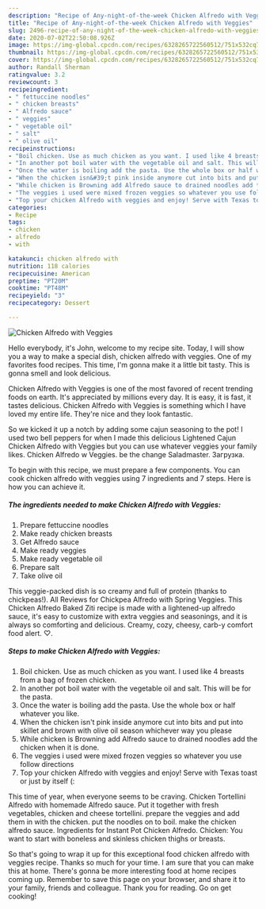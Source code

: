 ```yaml
---
description: "Recipe of Any-night-of-the-week Chicken Alfredo with Veggies"
title: "Recipe of Any-night-of-the-week Chicken Alfredo with Veggies"
slug: 2496-recipe-of-any-night-of-the-week-chicken-alfredo-with-veggies
date: 2020-07-02T22:50:08.926Z
image: https://img-global.cpcdn.com/recipes/6328265722560512/751x532cq70/chicken-alfredo-with-veggies-recipe-main-photo.jpg
thumbnail: https://img-global.cpcdn.com/recipes/6328265722560512/751x532cq70/chicken-alfredo-with-veggies-recipe-main-photo.jpg
cover: https://img-global.cpcdn.com/recipes/6328265722560512/751x532cq70/chicken-alfredo-with-veggies-recipe-main-photo.jpg
author: Randall Sherman
ratingvalue: 3.2
reviewcount: 3
recipeingredient:
- " fettuccine noodles"
- " chicken breasts"
- " Alfredo sauce"
- " veggies"
- " vegetable oil"
- " salt"
- " olive oil"
recipeinstructions:
- "Boil chicken. Use as much chicken as you want. I used like 4 breasts from a bag of frozen chicken."
- "In another pot boil water with the vegetable oil and salt. This will be for the pasta."
- "Once the water is boiling add the pasta. Use the whole box or half whatever you like."
- "When the chicken isn&#39;t pink inside anymore cut into bits and put into skillet and brown with olive oil season whichever way you please"
- "While chicken is Browning add Alfredo sauce to drained noodles add the chicken when it is done."
- "The veggies i used were mixed frozen veggies so whatever you use follow directions"
- "Top your chicken Alfredo with veggies and enjoy! Serve with Texas toast or just by itself (:"
categories:
- Recipe
tags:
- chicken
- alfredo
- with

katakunci: chicken alfredo with 
nutrition: 118 calories
recipecuisine: American
preptime: "PT20M"
cooktime: "PT48M"
recipeyield: "3"
recipecategory: Dessert

---
```



![Chicken Alfredo with Veggies](https://img-global.cpcdn.com/recipes/6328265722560512/751x532cq70/chicken-alfredo-with-veggies-recipe-main-photo.jpg)

Hello everybody, it's John, welcome to my recipe site. Today, I will show you a way to make a special dish, chicken alfredo with veggies. One of my favorites food recipes. This time, I'm gonna make it a little bit tasty. This is gonna smell and look delicious.

Chicken Alfredo with Veggies is one of the most favored of recent trending foods on earth. It's appreciated by millions every day. It is easy, it is fast, it tastes delicious. Chicken Alfredo with Veggies is something which I have loved my entire life. They're nice and they look fantastic.

So we kicked it up a notch by adding some cajun seasoning to the pot! I used two bell peppers for when I made this delicious Lightened Cajun Chicken Alfredo with Veggies but you can use whatever veggies your family likes. Chicken Alfredo w Veggies. be the change Saladmaster. Загрузка.


To begin with this recipe, we must prepare a few components. You can cook chicken alfredo with veggies using 7 ingredients and 7 steps. Here is how you can achieve it.

<!--inarticleads1-->

##### The ingredients needed to make Chicken Alfredo with Veggies:

1. Prepare  fettuccine noodles
1. Make ready  chicken breasts
1. Get  Alfredo sauce
1. Make ready  veggies
1. Make ready  vegetable oil
1. Prepare  salt
1. Take  olive oil


This veggie-packed dish is so creamy and full of protein (thanks to chickpeas!). All Reviews for Chickpea Alfredo with Spring Veggies. This Chicken Alfredo Baked Ziti recipe is made with a lightened-up alfredo sauce, it&#39;s easy to customize with extra veggies and seasonings, and it is always so comforting and delicious. Creamy, cozy, cheesy, carb-y comfort food alert. ♡. 

<!--inarticleads2-->

##### Steps to make Chicken Alfredo with Veggies:

1. Boil chicken. Use as much chicken as you want. I used like 4 breasts from a bag of frozen chicken.
1. In another pot boil water with the vegetable oil and salt. This will be for the pasta.
1. Once the water is boiling add the pasta. Use the whole box or half whatever you like.
1. When the chicken isn&#39;t pink inside anymore cut into bits and put into skillet and brown with olive oil season whichever way you please
1. While chicken is Browning add Alfredo sauce to drained noodles add the chicken when it is done.
1. The veggies i used were mixed frozen veggies so whatever you use follow directions
1. Top your chicken Alfredo with veggies and enjoy! Serve with Texas toast or just by itself (:


This time of year, when everyone seems to be craving. Chicken Tortellini Alfredo with homemade Alfredo sauce. Put it together with fresh vegetables, chicken and cheese tortellini. prepare the veggies and add them in with the chicken. put the noodles on to boil. make the chicken alfredo sauce. Ingredients for Instant Pot Chicken Alfredo. Chicken: You want to start with boneless and skinless chicken thighs or breasts. 

So that's going to wrap it up for this exceptional food chicken alfredo with veggies recipe. Thanks so much for your time. I am sure that you can make this at home. There's gonna be more interesting food at home recipes coming up. Remember to save this page on your browser, and share it to your family, friends and colleague. Thank you for reading. Go on get cooking!
